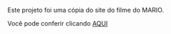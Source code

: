 Este projeto foi uma cópia do site do filme do MARIO.

Você pode conferir clicando <a href="https://caiopradodesouza.github.io/Projeto-Mario/">AQUI</a>

